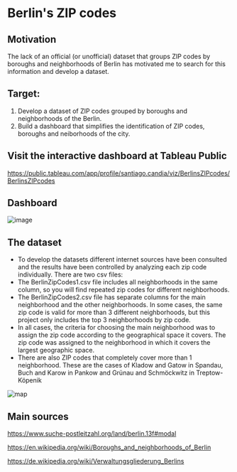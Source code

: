 # Berlin's ZIP codes

## Motivation
The lack of an official (or unofficial) dataset that groups ZIP codes by boroughs and neighborhoods of Berlin has motivated me to search for this information and develop a dataset.

## Target:
1) Develop a dataset of ZIP codes grouped by boroughs and neighborhoods of the Berlin.
2) Build a dashboard that simplifies the identification of ZIP codes, boroughs and neiborhoods of the city.

## Visit the interactive dashboard at Tableau Public 
https://public.tableau.com/app/profile/santiago.candia/viz/BerlinsZIPcodes/BerlinsZIPcodes

## Dashboard
![image](https://github.com/santiagocandia/data-viz/assets/16913295/64d5a3e7-8915-4bb2-af11-46ffd24d21be)


## The dataset
- To develop the datasets different internet sources have been consulted and the results have been controlled by analyzing each zip code individually. There are two csv files: 
- The BerlinZipCodes1.csv file includes all neighborhoods in the same column, so you will find repeated zip codes for different neighborhoods. 
- The BerlinZipCodes2.csv file has separate columns for the main neighborhood and the other neighborhoods. In some cases, the same zip code is valid for more than 3 different neighborhoods, but this project only includes the top 3 neighborhoods by zip code.
- In all cases, the criteria for choosing the main neighborhood was to assign the zip code according to the geographical space it covers. The zip code was assigned to the neighborhood in which it covers the largest geographic space.
- There are also ZIP codes that completely cover more than 1 neighborhood. These are the cases of Kladow and Gatow in Spandau, Buch and Karow in Pankow and Grünau and Schmöckwitz in Treptow-Köpenik

![map](https://github.com/santiagocandia/data-viz/assets/16913295/253d9a7a-1586-4d0b-b8dc-271d505c62e0)

## Main sources
https://www.suche-postleitzahl.org/land/berlin.13f#modal

https://en.wikipedia.org/wiki/Boroughs_and_neighborhoods_of_Berlin

https://de.wikipedia.org/wiki/Verwaltungsgliederung_Berlins




